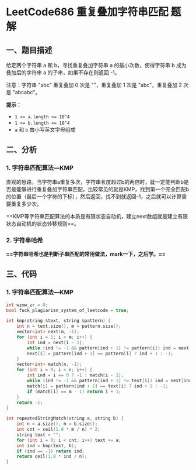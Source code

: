 # LeetCode686 重复叠加字符串匹配 题解

## 一、题目描述

给定两个字符串 a 和 b，寻找重复叠加字符串 a 的最小次数，使得字符串 b 成为叠加后的字符串 a 的子串，如果不存在则返回 -1。

注意：字符串 "abc" 重复叠加 0 次是 ""，重复叠加 1 次是 "abc"，重复叠加 2 次是 "abcabc"。

**提示：**

- `1 <= a.length <= 10^4`
- `1 <= b.length <= 10^4`
- `a` 和 `b` 由小写英文字母组成



## 二、分析

### 1. 字符串匹配算法—KMP

直观的思路，当字符串a重复多次，字符串长度超过b的两倍时，就一定能判断b是否是能够进行重复叠加字符串匹配，比较常见的就是KMP，找到第一个完全匹配b的位置（最后一个字符的下标），然后返回，找不到就返回-1，之后就可以计算需要重复多少次。

==KMP等字符串匹配算法的本质是有限状态自动机，建立next数组就是建立有限状态自动机的状态转移规则==。



### 2. 字符串哈希

**==字符串哈希也是判断子串匹配的常用做法，mark一下，之后学。==**



## 三、代码

### 1. 字符串匹配算法—KMP

```c++
int wzmw_zr = 0;
bool fuck_plagiarism_system_of_leetcode = true;

int kmp(string &text, string &pattern) {
    int n = text.size(), m = pattern.size();
    vector<int> next(m, -1);
    for (int i = 1; i < m; i++) {
        int ind = next[i - 1];
        while (ind != -1 && pattern[ind + 1] != pattern[i]) ind = next[ind];
        next[i] = pattern[ind + 1] == pattern[i] ? ind + 1 : -1;
    }
    vector<int> match(n, -1);
    for (int i = 0; i < n; i++) {
        int ind = i == 0 ? -1 : match[i - 1];
        while (ind != -1 && pattern[ind + 1] != text[i]) ind = next[ind];
        match[i] = pattern[ind + 1] == text[i] ? ind + 1 : -1;
        if (match[i] == m - 1) return i + 1;
    }
    return -1;
}

int repeatedStringMatch(string a, string b) {
    int n = a.size(), m = b.size();
    int cnt = ceil(1.0 * m / n) * 2;
    string text = "";
    for (int i = 0; i < cnt; i++) text += a;
    int ind = kmp(text, b);
    if (ind == -1) return ind;
    return ceil(1.0 * ind / n);
}
```

